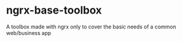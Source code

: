 # ngrx-base-toolbox
A toolbox made with ngrx only to cover the basic needs of a common web/business app
